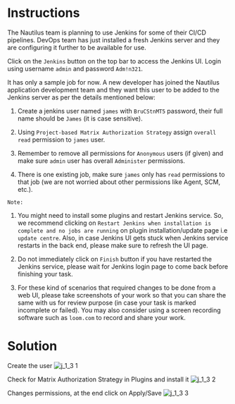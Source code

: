 # Instructions

The Nautilus team is planning to use Jenkins for some of their CI/CD pipelines. DevOps team has just installed a fresh Jenkins server and they are configuring it further to be available for use.

Click on the `Jenkins` button on the top bar to access the Jenkins UI. Login using username `admin` and password `Adm!n321`.

It has only a sample job for now. A new developer has joined the Nautilus application development team and they want this user to be added to the Jenkins server as per the details mentioned below:

1. Create a jenkins user named `james` with `BruCStnMT5` password, their full name should be `James` (it is case sensitive).

2. Using `Project-based Matrix Authorization Strategy` assign `overall read` permission to `james` user.

3. Remember to remove all permissions for `Anonymous` users (if given) and make sure `admin` user has overall `Administer` permissions.

4. There is one existing job, make sure `james` only has `read` permissions to that job (we are not worried about other permissions like Agent, SCM, etc.).

`Note:`

1. You might need to install some plugins and restart Jenkins service. So, we recommend clicking on `Restart Jenkins when installation is complete and no jobs are running` on plugin installation/update page i.e `update centre`. Also, in case Jenkins UI gets stuck when Jenkins service restarts in the back end, please make sure to refresh the UI page.

2. Do not immediately click on `Finish` button if you have restarted the Jenkins service, please wait for Jenkins login page to come back before finishing your task.

3. For these kind of scenarios that required changes to be done from a web UI, please take screenshots of your work so that you can share the same with us for review purpose (in case your task is marked incomplete or failed). You may also consider using a screen recording software such as `loom.com` to record and share your work.

# Solution

Create the user
![j_1_3 1](https://github.com/user-attachments/assets/d87d96a7-946c-45f5-a6a6-e70eaf03835e)

Check for Matrix Authorization Strategy in Plugins and install it
![j_1_3 2](https://github.com/user-attachments/assets/0517c570-4265-4263-b642-4657eca25e5f)

Changes permissions, at the end click on Apply/Save
![j_1_3 3](https://github.com/user-attachments/assets/801fe28a-fb8b-4c49-89ed-df532a0a343b)
